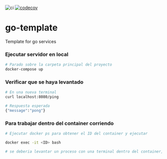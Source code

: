 ![ci](https://github.com/Fiufit-Grupo-10/FiuFit-APIGateway/actions/workflows/ci.yml/badge.svg)
[![codecov](https://codecov.io/gh/Fiufit-Grupo-10/FiuFit-APIGateway/branch/main/graph/badge.svg?token=CQMMLS2MR5)](https://codecov.io/gh/Fiufit-Grupo-10/go-template)
# go-template
Template for go services

### Ejecutar servidor en local

```bash
# Parado sobre la carpeta principal del proyecto
docker-compose up
```

### Verificar que se haya levantado

```bash
# En una nueva terminal
curl localhost:8080/ping
```

```bash
# Respuesta esperada
{"message":"pong"}
```

### Para trabajar dentro del container corriendo

```bash
# Ejecutar docker ps para obtener el ID del container y ejecutar

docker exec -it <ID> bash

# se deberia levantar un proceso con una terminal dentro del container, ya se pueden ejecutar tests.
```
